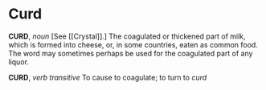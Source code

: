 # Curd

**CURD**, _noun_ \[See [[Crystal]].\] The coagulated or thickened part of milk, which is formed into cheese, or, in some countries, eaten as common food. The word may sometimes perhaps be used for the coagulated part of any liquor.

**CURD**, _verb transitive_ To cause to coagulate; to turn to _curd_